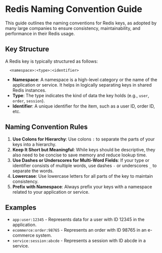 # Redis Naming Convention Guide

This guide outlines the naming conventions for Redis keys, as adopted by many large companies to ensure consistency, maintainability, and performance in their Redis usage.

## Key Structure

A Redis key is typically structured as follows:

```
  <namespace>:<type>:<identifier>
```

- **Namespace**: A namespace is a high-level category or the name of the application or service. It helps in logically separating keys in shared Redis instances.
- **Type**: The type indicates the kind of data the key holds (e.g., `user`, `order`, `session`).
- **Identifier**: A unique identifier for the item, such as a user ID, order ID, etc.

## Naming Convention Rules

1. **Use Colons for Hierarchy**: Use colons `:` to separate the parts of your keys into a hierarchy.
2. **Keep It Short but Meaningful**: While keys should be descriptive, they also need to be concise to save memory and reduce lookup time.
3. **Use Dashes or Underscores for Multi-Word Fields**: If your type or identifier consists of multiple words, use dashes `-` or underscores `_` to separate the words.
4. **Lowercase**: Use lowercase letters for all parts of the key to maintain consistency.
5. **Prefix with Namespace**: Always prefix your keys with a namespace related to your application or service.

## Examples

- `app:user:12345` - Represents data for a user with ID 12345 in the application.
- `ecommerce:order:98765` - Represents an order with ID 98765 in an e-commerce system.
- `service:session:abcde` - Represents a session with ID abcde in a service.
